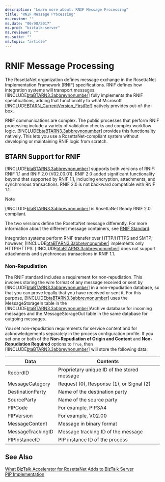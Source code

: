 ```yaml
---
description: "Learn more about: RNIF Message Processing"
title: "RNIF Message Processing"
ms.custom: ""
ms.date: "06/08/2017"
ms.prod: "biztalk-server"
ms.reviewer: ""
ms.suite: ""
ms.topic: "article"
---
```

# RNIF Message Processing
The RosettaNet organization defines message exchange in the RosettaNet Implementation Framework (RNIF) specifications. RNIF defines how integration systems will transport messages. [!INCLUDE[btaBTARN3.3abbrevnonumber](../../includes/btabtarn3-3abbrevnonumber-md.md)] fully implements the RNIF specifications, adding that functionality to what Microsoft [!INCLUDE[BTARN_CurrentVersion_FirstRef](../../includes/btarn-currentversion-firstref-md.md)] natively provides out-of-the-box.  
  
RNIF communications are complex. The public processes that perform RNIF processing include a variety of validation checks and complex workflow logic. [!INCLUDE[btaBTARN3.3abbrevnonumber](../../includes/btabtarn3-3abbrevnonumber-md.md)] provides this functionality natively. This lets you use a RosettaNet-compliant system without developing or maintaining RNIF logic from scratch.  
  
## BTARN Support for RNIF  
 [!INCLUDE[btaBTARN3.3abbrevnonumber](../../includes/btabtarn3-3abbrevnonumber-md.md)] supports both versions of RNIF: RNIF 1.1 and RNIF 2.0 (V02.00.01). RNIF 2.0 added significant functionality beyond that supported by RNIF 1.1, including encryption, attachments, and synchronous transactions. RNIF 2.0 is not backward compatible with RNIF 1.1.  
  
> [!NOTE]
>  [!INCLUDE[btaBTARN3.3abbrevnonumber](../../includes/btabtarn3-3abbrevnonumber-md.md)] is RosettaNet Ready RNIF 2.0 compliant.  
  
The two versions define the RosettaNet message differently. For more information about the different message containers, see [RNIF Standard](../../adapters-and-accelerators/accelerator-rosettanet/rnif-standard.md).  
  
Integration systems perform RNIF transfer over HTTP/HTTPS and SMTP; however, [!INCLUDE[btaBTARN3.3abbrevnonumber](../../includes/btabtarn3-3abbrevnonumber-md.md)] implements only HTTP/HTTPS. [!INCLUDE[btaBTARN3.3abbrevnonumber](../../includes/btabtarn3-3abbrevnonumber-md.md)] does not support attachments and synchronous transactions in RNIF 1.1.  
  
### Non-Repudiation  
The RNIF standard includes a requirement for non-repudiation. This involves storing the wire format of any message received or sent by [!INCLUDE[btaBTARN3.3abbrevnonumber](../../includes/btabtarn3-3abbrevnonumber-md.md)] in a non-repudiation database, so that you can prove legally that you have received or sent it. For this purpose, [!INCLUDE[btaBTARN3.3abbrevnonumber](../../includes/btabtarn3-3abbrevnonumber-md.md)] uses the MessageStorageIn table in the [!INCLUDE[btaBTARN3.3abbrevnonumber](../../includes/btabtarn3-3abbrevnonumber-md.md)]Archive database for incoming messages and the MessageStorageOut table in the same database for outgoing messages.  
  
You set non-repudiation requirements for service content and for acknowledgements separately in the process configuration profile. If you set one or both of the **Non-Repudiation of Origin and Content** and **Non-Repudiation Required** options to `True`, then [!INCLUDE[btaBTARN3.3abbrevnonumber](../../includes/btabtarn3-3abbrevnonumber-md.md)] will store the following data:  
  
|Data|Contents|  
|----------|--------------|  
|RecordID|Proprietary unique ID of the stored message|  
|MessageCategory|Request (0), Response (1), or Signal (2)|  
|DestinationParty|Name of the destination party|  
|SourceParty|Name of the source party|  
|PIPCode|For example, PIP3A4|  
|PIPVersion|For example, V02.00|  
|MessageContent|Message in binary format|  
|MessageTrackingID|Message tracking ID of the message|  
|PIPInstanceID|PIP instance ID of the process|  
  
## See Also  
 [What BizTalk Accelerator for RosettaNet Adds to BizTalk Server](../../adapters-and-accelerators/accelerator-rosettanet/what-biztalk-accelerator-for-rosettanet-adds-to-biztalk-server.md)   
 [PIP Implementation](../../adapters-and-accelerators/accelerator-rosettanet/pip-implementation.md)
